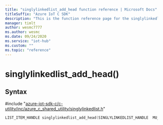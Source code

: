 ```yaml
---                             
title: "singlylinkedlist_add_head function reference | Microsoft Docs" 
titleSuffix: "Azure IoT C SDK"            
description: "This is the function reference page for the singlylinkedlist_add_head() function in the Azure IoT C SDK. This SDK is used with Azure IoT Hub and Azure IoT Hub Device Provisioning Service"            
manager: timlt                 
author: wesmc7777              
ms.author: wesmc               
ms.date: 09/24/2020                    
ms.service: "iot-hub"             
ms.custom: ""                
ms.topic: "reference"        
---                            
```


# singlylinkedlist_add_head()

## Syntax

\#include "[azure-iot-sdk-c/c-utility/inc/azure_c_shared_utility/singlylinkedlist.h](../singlylinkedlist-h.md)"  
```C
LIST_ITEM_HANDLE singlylinkedlist_add_head(SINGLYLINKEDLIST_HANDLE  MU_C2);
```

